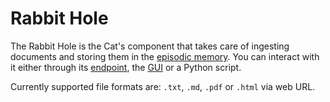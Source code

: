 # Rabbit Hole

The Rabbit Hole is the Cat's component that takes care of ingesting documents and storing them in the [episodic memory](../memory/long_term_memory.md).
You can interact with it either through its [endpoint](../../technical/basics/basics.md), the [GUI](../../technical/basics/admin/admin-interface.md) or a Python script.

Currently supported file formats are: `.txt`, `.md`, `.pdf` or `.html` via web URL.